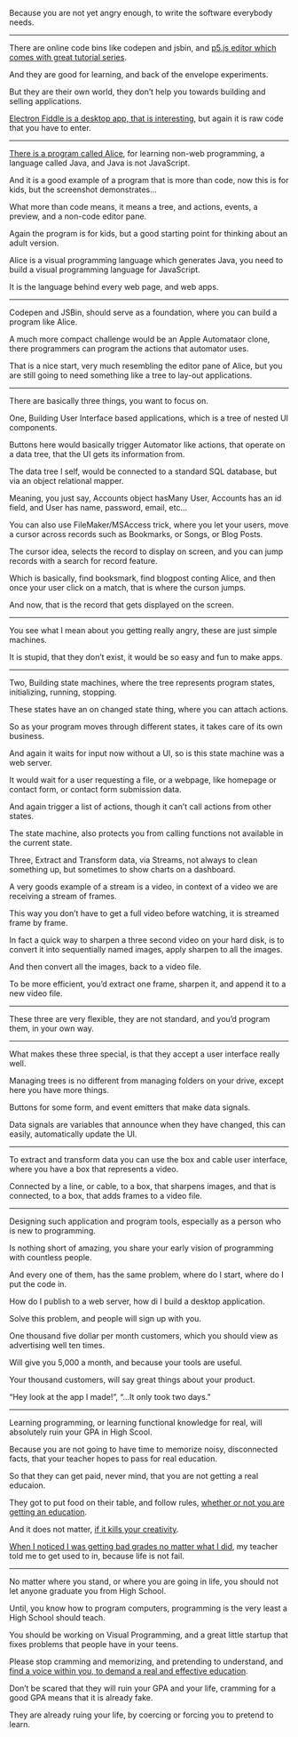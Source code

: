Because you are not yet angry enough,
to write the software everybody needs.

---

There are online code bins like codepen and jsbin,
and [p5.js editor which comes with great tutorial series][1].

And they are good for learning,
and back of the envelope experiments.

But they are their own world,
they don’t help you towards building and selling applications.

[Electron Fiddle is a desktop app, that is interesting][2],
but again it is raw code that you have to enter.

---

[There is a program called Alice][3], for learning non-web programming,
a language called Java, and Java is not JavaScript.

And it is a good example of a program that is more than code,
now this is for kids, but the screenshot demonstrates...

What more than code means,
it means a tree, and actions, events, a preview, and a non-code editor pane.

Again the program is for kids,
but a good starting point for thinking about an adult version.

Alice is a visual programming language which generates Java,
you need to build a visual programming language for JavaScript.

It is the language behind every web page,
and web apps.

---

Codepen and JSBin, should serve as a foundation,
where you can build a program like Alice.

A much more compact challenge would be an Apple Automataor clone,
there programmers can program the actions that automator uses.

That is a nice start, very much resembling the editor pane of Alice,
but you are still going to need something like a tree to lay-out applications.

---

There are basically three things,
you want to focus on.

One, Building User Interface based applications,
which is a tree of nested UI components.

Buttons here would basically trigger Automator like actions,
that operate on a data tree, that the UI gets its information from.

The data tree I self, would be connected to a standard SQL database,
but via an object relational mapper.

Meaning, you just say, Accounts object hasMany User,
Accounts has an id field, and User has name, password, email, etc…

You can also use FileMaker/MSAccess trick, where you let your users,
move a cursor across records such as Bookmarks, or Songs, or Blog Posts.

The cursor idea, selects the record to display on screen,
and you can jump records with a search for record feature.

Which is basically, find booksmark, find blogpost conting Alice,
and then once your user click on a match, that is where the curson jumps.

And now,
that is the record that gets displayed on the screen.

---

You see what I mean about you getting really angry,
these are just simple machines.

It is stupid, that they don’t exist,
it would be so easy and fun to make apps.

---


Two, Building state machines, where the tree represents program states,
initializing, running, stopping.

These states have an on changed state thing,
where you can attach actions.

So as your program moves through different states,
it takes care of its own business.

And again it waits for input now without a UI,
so is this state machine was a web server.

It would wait for a user requesting a file,
or a webpage, like homepage or contact form, or contact form submission data.

And again trigger a list of actions,
though it can’t call actions from other states.

The state machine,
also protects you from calling functions not available in the current state.

Three, Extract and Transform data, via Streams,
not always to clean something up, but sometimes to show charts on a dashboard.

A very goods example of a stream is a video,
in context of a video we are receiving a stream of frames.

This way you don’t have to get a full video before watching,
it is streamed frame by frame.

In fact a quick way to sharpen a three second video on your hard disk,
is to convert it into sequentially named images, apply sharpen to all the images.

And then convert all the images,
back to a video file.

To be more efficient, you’d extract one frame, sharpen it,
and append it to a new video file.

---

These three are very flexible, they are not standard,
and you’d program them, in your own way.

---

What makes these three special,
is that they accept a user interface really well.

Managing trees is no different from managing folders on your drive,
except here you have more things.

Buttons for some form,
and event emitters that make data signals.

Data signals are variables that announce when they have changed,
this can easily, automatically update the UI.

---

To extract and transform data you can use the box and cable user interface,
where you have a box that represents a video.

Connected by a line, or cable, to a box, that sharpens images,
and that is connected, to a box, that adds frames to a video file.

---

Designing such application and program tools,
especially as a person who is new to programming.

Is nothing short of amazing,
you share your early vision of programming with countless people.

And every one of them, has the same problem,
where do I start, where do I put the code in.

How do I publish to a web server,
how di I build a desktop application.

Solve this problem,
and people will sign up with you.

One thousand five dollar per month customers,
which you should view as advertising well ten times.

Will give you 5,000 a month,
and because your tools are useful.

Your thousand customers,
will say great things about your product.

“Hey look at the app I made!”,
“...It only took two days.”

---

Learning programming, or learning functional knowledge for real,
will absolutely ruin your GPA in High Scool.

Because you are not going to have time to memorize noisy,
disconnected facts, that your teacher hopes to pass for real education.

So that they can get paid,
never mind, that you are not getting a real educaion.

They got to put food on their table,
and follow rules, [whether or not you are getting an education][5].

And it does not matter,
[if it kills your creativity][6].

[When I noticed I was getting bad grades no matter what I did][7],
my teacher told me to get used to in, because life is not fail.

---

No matter where you stand, or where you are going in life,
you should not let anyone graduate you from High School.

Until, you know how to program computers,
programming is the very least a High School should teach.

You should be working on Visual Programming,
and a great little startup that fixes problems that people have in your teens.

Please stop cramming and memorizing, and pretending to understand,
and [find a voice within you, to demand a real and effective education][8].

Don’t be scared that they will ruin your GPA and your life,
cramming for a good GPA means that it is already fake.

They are already ruing your life,
by coercing or forcing you to pretend to learn.

[1]: https://www.youtube.com/watch?v=HerCR8bw_GE&list=PLRqwX-V7Uu6Zy51Q-x9tMWIv9cueOFTFA
[2]: https://www.youtube.com/results?search_query=electron+fiddle
[3]: https://en.wikipedia.org/wiki/Alice_(software)
[4]: https://www.youtube.com/results?search_query=Apple+Automator+Tutorial
[5]: https://www.youtube.com/watch?v=fmoor8DwqW4
[6]: https://www.youtube.com/results?search_query=ken+robinson+creativity
[7]: https://www.youtube.com/watch?v=DzSnvxejenY
[8]: https://www.youtube.com/watch?v=9M4tdMsg3ts
